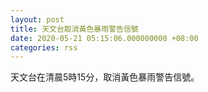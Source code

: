 ```yaml
---
layout: post
title: 天文台取消黃色暴雨警告信號
date: 2020-05-21 05:15:06.000000000 +08:00
categories: rss
---
```


天文台在清晨5時15分，取消黃色暴雨警告信號。
